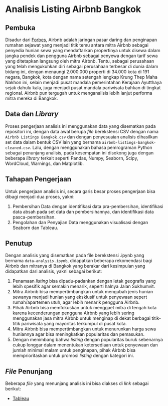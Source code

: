 # Analisis Listing Airbnb Bangkok

## Pembuka

Disadur dari [Forbes](https://www.forbes.com/sites/morganbrennan/2011/09/16/the-most-amazing-and-absurd-places-for-rent/), Airbnb adalah jaringan pasar daring dan penginapan rumahan sejawat yang menjadi titik temu antara mitra Airbnb sebagai penyedia hunian sewa yang mendaftarkan propertinya untuk disewa dalam jangka pendek dan pengguna Airbnb sebagai penyewa dengan tarif sewa yang ditetapkan langsung oleh mitra Airbnb. Tentu, sebagai perusahaan yang telah mengukuhkan diri sebagai perusahaan terbesar di dunia dalam bidang ini, dengan menaungi 2.000.000 properti di 34.000 kota di 191 negara, Bangkok, kota dengan nama setengah lengkap Krung Thep Maha Nakhon ini, selain menjadi pusat mandala pemerintahan Kerajaan Ayutthaya sejak dahulu kala, juga menjadi pusat mandala pariwisata bahkan di tingkat regional. Airbnb pun tergugah untuk menganalisis lebih lanjut performa mitra mereka di Bangkok.

## Data dan *Library*

Proses pengerjaan analisis ini menggunakan data yang disematkan pada repositori ini, dengan data awal berupa *file* berekstensi CSV dengan nama `Airbnb Listings Bangkok.csv` dan dengan penyesuaian analisis dihasilkan set data dalam bentuk CSV lain yang bernama `airbnb-listings-bangkok-cleaned.csv`. Lalu, dengan menggunakan bahasa pemrograman Python sebagai penunjang analisis, pada kesempatan ini disokong juga dengan beberapa *library* terkait seperti Pandas, Numpy, Seaborn, Scipy, WordCloud, Warnings, dan Matplotlib.

## Tahapan Pengerjaan

Untuk pengerjaan analisis ini, secara garis besar proses pengerjaan bisa dibagi menjadi dua proses, yakni:

1. Pembersihan Data dengan identifikasi data pra-pembersihan, identifikasi data absah pada set data dan pembersihannya, dan identifikasi data pasca-pembersihan.
2. Pengolahan dan Penyajian Data menggunakan visualisasi dengan Seaborn dan Tableau.

## Penutup

Dengan analisis yang disematkan pada file berekstensi .ipynb yang bernama `data-analysis.ipynb`, didapatkan beberapa rekomendasi bagi Airbnb dan mitranya di Bangkok yang berakar dari kesimpulan yang didapatkan dari analisis, yakni sebagai berikut:

1. Penamaan *listing* bisa dipadu-padankan dengan letak geografis yang lebih spesifik agar semakin menarik, seperti halnya Jalan Sukhumvit.
2. Mitra Airbnb bisa mempertimbangkan untuk mengubah jenis hunian sewanya menjadi hunian yang eksklusif untuk penyewaan sepert rumah/apartemen utuh, agar lebih menarik pengguna Airbnb.
3. Pihak Airbnb bisa memfokuskan untuk menggaet mitra di tengah kota karena kecenderungan pengguna Airbnb yang lebih sering menggunakan jasa mitra Airbnb untuk menginap di dekat berbagai titik-titik pariwisata yang mayoritas terkumpul di pusat kota.
4. Mitra Airbnb bisa mempertimbangkan untuk menurunkan harga sewa huniannya agar bisa meningkatkan popularitas dan pemasukan.
5. Dengan menimbang bahwa *listing* dengan popularitas buruk sebenarnya cukup longgar dalam menentukan ketersediaan untuk penyewaan dan jumlah minimal malam untuk penginapan, pihak Airbnb bisa memprioritaskan untuk promosi *listing* dengan kategori ini.

## *File* Penunjang

Beberapa *file* yang menunjang analisis ini bisa diakses di *link* sebagai berikut:

* [Tableau](https://public.tableau.com/app/profile/muhammad.rizal.arvandy/viz/CapstoneProjectModule2AirbnbinBangkok/DashboardOverview?publish=yes)
